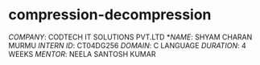 # compression-decompression
*COMPANY*: CODTECH IT SOLUTIONS PVT.LTD
**NAME*: SHYAM CHARAN MURMU
*INTERN ID*: CT04DG256
*DOMAIN*: C LANGUAGE
*DURATION*: 4 WEEKS
*MENTOR*: NEELA SANTOSH KUMAR
